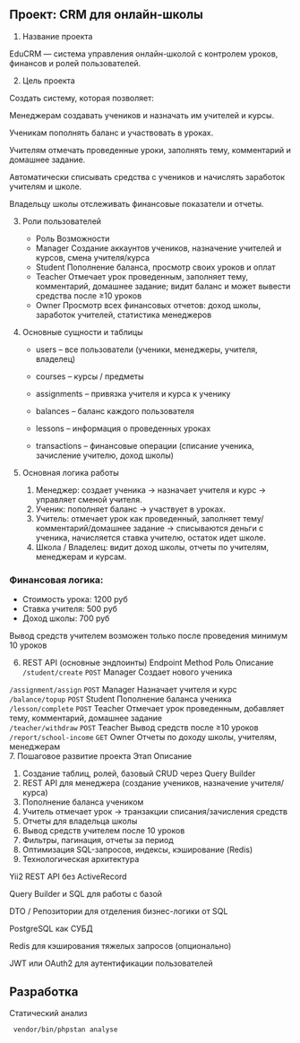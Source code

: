 ## Проект: CRM для онлайн-школы
1. Название проекта

EduCRM — система управления онлайн-школой с контролем уроков, финансов и ролей пользователей.

2. Цель проекта

Создать систему, которая позволяет:

Менеджерам создавать учеников и назначать им учителей и курсы.

Ученикам пополнять баланс и участвовать в уроках.

Учителям отмечать проведенные уроки, заполнять тему, комментарий и домашнее задание.

Автоматически списывать средства с учеников и начислять заработок учителям и школе.

Владельцу школы отслеживать финансовые показатели и отчеты.

3. Роли пользователей
   - Роль	Возможности
   - Manager	Создание аккаунтов учеников, назначение учителей и курсов, смена учителя/курса
   - Student	Пополнение баланса, просмотр своих уроков и оплат
   - Teacher	Отмечает урок проведенным, заполняет тему, комментарий, домашнее задание; видит баланс и может вывести средства после ≥10 уроков
   - Owner	Просмотр всех финансовых отчетов: доход школы, заработок учителей, статистика менеджеров
4. Основные сущности и таблицы

    - users – все пользователи (ученики, менеджеры, учителя, владелец)

   - courses – курсы / предметы

   - assignments – привязка учителя и курса к ученику

   - balances – баланс каждого пользователя

   - lessons – информация о проведенных уроках

   - transactions – финансовые операции (списание ученика, зачисление учителю, доход школы)

5. Основная логика работы

   1. Менеджер: создает ученика → назначает учителя и курс → управляет сменой учителя.
   2. Ученик: пополняет баланс → участвует в уроках.
   3. Учитель: отмечает урок как проведенный, заполняет тему/комментарий/домашнее задание → списываются деньги с ученика, начисляется ставка учителю, остаток идет школе.
   4. Школа / Владелец: видит доход школы, отчеты по учителям, менеджерам и курсам.

### Финансовая логика:
- Стоимость урока: 1200 руб
- Ставка учителя: 500 руб
- Доход школы: 700 руб

Вывод средств учителем возможен только после проведения минимум 10 уроков

6. REST API (основные эндпоинты)
Endpoint	Method	Роль	Описание
`/student/create`	`POST`	Manager	Создает нового ученика <br>

`/assignment/assign`	`POST`	Manager	Назначает учителя и курс <br>
`/balance/topup`	`POST`	Student	Пополнение баланса ученика<br>
`/lesson/complete`	`POST`	Teacher	Отмечает урок проведенным, добавляет тему, комментарий, домашнее задание<br>
`/teacher/withdraw`	`POST`	Teacher	Вывод средств после ≥10 уроков<br>
`/report/school-income`	`GET`	Owner	Отчеты по доходу школы, учителям, менеджерам<br>
7. Пошаговое развитие проекта
Этап	Описание
   1. Создание таблиц, ролей, базовый CRUD через Query Builder
   2. REST API для менеджера (создание учеников, назначение учителя/курса)
   3. Пополнение баланса учеником
   4. Учитель отмечает урок → транзакции списания/зачисления средств
   5. Отчеты для владельца школы
   6. Вывод средств учителем после 10 уроков
   7. Фильтры, пагинация, отчеты за период
   8. Оптимизация SQL-запросов, индексы, кэширование (Redis)
8. Технологическая архитектура

Yii2 REST API без ActiveRecord

Query Builder и SQL для работы с базой

DTO / Репозитории для отделения бизнес-логики от SQL

PostgreSQL как СУБД

Redis для кэширования тяжелых запросов (опционально)

JWT или OAuth2 для аутентификации пользователей

## Разработка

Статический анализ
```bash
 vendor/bin/phpstan analyse
```
